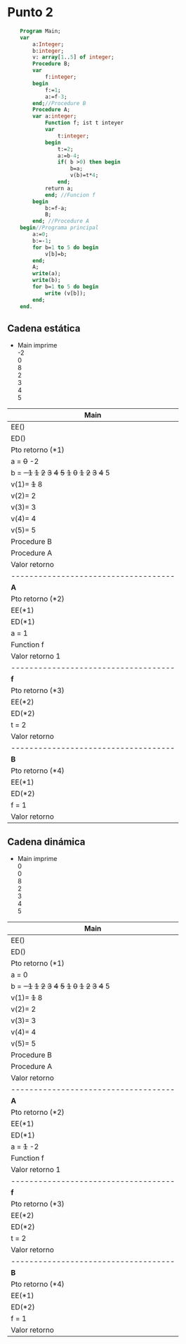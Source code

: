 # Punto 2
```Pascal
    Program Main;
    var
        a:Integer;
        b:integer;
        v: array[1..5] of integer;
        Procedure B;
        var
            f:integer;
        begin
            f:=1;
            a:=f-3;
        end;//Procedure B
        Procedure A;
        var a:integer;
            Function f; ist t inteyer
            var
                t:integer;
            begin 
                t:=2;
                a:=b-4;
                if( b >0) then begin
                    b=a;
                    v(b)=t*4;
                end;
            return a;
            end; //Funcion f
        begin
            b:=f-a;
            B;
        end; //Procedure A
    begin//Programa principal
        a:=0;
        b:=-1;
        for b=1 to 5 do begin
            v[b]=b;
        end;
        A;
        write(a); 
        write(b);
        for b=1 to 5 do begin
            write (v[b]);
        end;
    end.
```

## Cadena estática 
- Main imprime  
  -2  
   0  
   8  
   2  
   3  
   4  
   5  

|**Main**|
|------------------------------------|
|EE()|
|ED()|
|Pto retorno (*1)|
|a = ~~0~~ -2 |
|b = ~~-1~~ ~~1~~ ~~2~~ ~~3~~ ~~4~~ ~~5~~ ~~1~~ ~~0~~ ~~1~~ ~~2~~ ~~3~~ ~~4~~ 5|
|v(1)= ~~1~~ 8 |
|v(2)= 2 |
|v(3)= 3 |
|v(4)= 4 |
|v(5)= 5 |
|Procedure B|
|Procedure A|
|Valor retorno|
|------------------------------------|
|**A**|
|Pto retorno (*2)|
|EE(*1)|
|ED(*1)|
|a = 1|
|Function f|
|Valor retorno 1 |
|------------------------------------|
|**f**|
|Pto retorno (*3)|
|EE(*2)|
|ED(*2)|
|t = 2|
|Valor retorno|
|------------------------------------|
|**B**|
|Pto retorno (*4)|
|EE(*1)|
|ED(*2)|
|f = 1|
|Valor retorno|

## Cadena dinámica
- Main imprime  
   0    
   0  
   8  
   2  
   3  
   4  
   5  

|**Main**|
|------------------------------------|
|EE()|
|ED()|
|Pto retorno (*1)|
|a = 0 |
|b = ~~-1~~ ~~1~~ ~~2~~ ~~3~~ ~~4~~ ~~5~~ ~~1~~ ~~0~~ ~~1~~ ~~2~~ ~~3~~ ~~4~~ 5|
|v(1)= ~~1~~ 8 |
|v(2)= 2 |
|v(3)= 3 |
|v(4)= 4 |
|v(5)= 5 |
|Procedure B|
|Procedure A|
|Valor retorno|
|------------------------------------|
|**A**|
|Pto retorno (*2)|
|EE(*1)|
|ED(*1)|
|a = ~~1~~ -2|
|Function f|
|Valor retorno 1 |
|------------------------------------|
|**f**|
|Pto retorno (*3)|
|EE(*2)|
|ED(*2)|
|t = 2|
|Valor retorno|
|------------------------------------|
|**B**|
|Pto retorno (*4)|
|EE(*1)|
|ED(*2)|
|f = 1|
|Valor retorno|